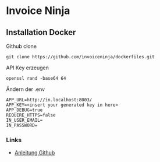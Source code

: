 # Invoice Ninja

## Installation Docker

Github clone
    
    git clone https://github.com/invoiceninja/dockerfiles.git
    

API Key erzeugen

    openssl rand -base64 64

Ändern der .env

```
APP_URL=http://in.localhost:8003/
APP_KEY=<insert your generated key in here>
APP_DEBUG=true
REQUIRE_HTTPS=false
IN_USER_EMAIL=
IN_PASSWORD=
```


### Links
+ [Anleitung Github](https://github.com/invoiceninja/dockerfiles)
